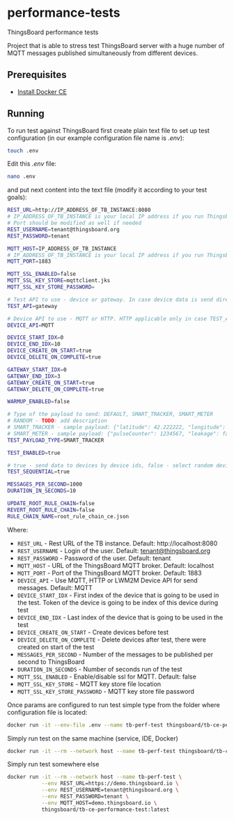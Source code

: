 # performance-tests
ThingsBoard performance tests

Project that is able to stress test ThingsBoard server with a huge number of MQTT messages published simultaneously from different devices.

## Prerequisites

- [Install Docker CE](https://docs.docker.com/engine/installation/)

## Running

To run test against ThingsBoard first create plain text file to set up test configuration (in our example configuration file name is *.env*):
```bash
touch .env
```

Edit this *.env* file:
```bash
nano .env
```

and put next content into the text file (modify it according to your test goals):
```bash
REST_URL=http://IP_ADDRESS_OF_TB_INSTANCE:8080
# IP_ADDRESS_OF_TB_INSTANCE is your local IP address if you run ThingsBoard on your dev machine in docker
# Port should be modified as well if needed 
REST_USERNAME=tenant@thingsboard.org
REST_PASSWORD=tenant

MQTT_HOST=IP_ADDRESS_OF_TB_INSTANCE
# IP_ADDRESS_OF_TB_INSTANCE is your local IP address if you run ThingsBoard on your dev machine in docker
MQTT_PORT=1883

MQTT_SSL_ENABLED=false
MQTT_SSL_KEY_STORE=mqttclient.jks
MQTT_SSL_KEY_STORE_PASSWORD=

# Test API to use - device or gateway. In case device data is send directly to devices, in case gateway - over MQTT gateway API
TEST_API=gateway

# Device API to use - MQTT or HTTP. HTTP applicable only in case TEST_API=device
DEVICE_API=MQTT

DEVICE_START_IDX=0
DEVICE_END_IDX=10
DEVICE_CREATE_ON_START=true
DEVICE_DELETE_ON_COMPLETE=true

GATEWAY_START_IDX=0
GATEWAY_END_IDX=3
GATEWAY_CREATE_ON_START=true
GATEWAY_DELETE_ON_COMPLETE=true

WARMUP_ENABLED=false

# Type of the payload to send: DEFAULT, SMART_TRACKER, SMART_METER
# RANDOM - TODO: add description
# SMART_TRACKER - sample payload: {"latitude": 42.222222, "longitude": 73.333333, "speed": 55.5, "fuel": 92, "batteryLevel": 81}
# SMART_METER - sample payload: {"pulseCounter": 1234567, "leakage": false, "batteryLevel": 81}
TEST_PAYLOAD_TYPE=SMART_TRACKER

TEST_ENABLED=true

# true - send data to devices by device ids, false - select random devices from the list  
TEST_SEQUENTIAL=true

MESSAGES_PER_SECOND=1000
DURATION_IN_SECONDS=10

UPDATE_ROOT_RULE_CHAIN=false
REVERT_ROOT_RULE_CHAIN=false
RULE_CHAIN_NAME=root_rule_chain_ce.json

```

Where: 
    
- `REST_URL`                     - Rest URL of the TB instance. Default: http://localhost:8080
- `REST_USERNAME`                - Login of the user. Default: tenant@thingsboard.org  
- `REST_PASSWORD`                - Password of the user. Default: tenant
- `MQTT_HOST`                    - URL of the ThingsBoard MQTT broker. Default: localhost
- `MQTT_PORT`                    - Port of the ThingsBoard MQTT broker. Default: 1883
- `DEVICE_API`                   - Use MQTT, HTTP or LWM2M Device API for send messages. Default: MQTT
- `DEVICE_START_IDX`             - First index of the device that is going to be used in the test. Token of the device is going to be index of this device during test
- `DEVICE_END_IDX`               - Last index of the device that is going to be used in  the test
- `DEVICE_CREATE_ON_START`       - Create devices before test 
- `DEVICE_DELETE_ON_COMPLETE`    - Delete devices after test, there were created on start of the test
- `MESSAGES_PER_SECOND`          - Number of the messages to be published per second to ThingsBoard
- `DURATION_IN_SECONDS`          - Number of seconds run of the test
- `MQTT_SSL_ENABLED`             - Enable/disable ssl for MQTT. Default: false
- `MQTT_SSL_KEY_STORE`           - MQTT key store file location
- `MQTT_SSL_KEY_STORE_PASSWORD`  - MQTT key store file password

Once params are configured to run test simple type from the folder where configuration file is located:
```bash
docker run -it --env-file .env --name tb-perf-test thingsboard/tb-ce-performance-test:latest
```

Simply run test on the same machine (service, IDE, Docker)
```bash
docker run -it --rm --network host --name tb-perf-test thingsboard/tb-ce-performance-test:latest
```

Simply run test somewhere else
```bash
docker run -it --rm --network host --name tb-perf-test \
           --env REST_URL=https://demo.thingsboard.io \
           --env REST_USERNAME=tenant@thingsboard.org \
           --env REST_PASSWORD=tenant \
           --env MQTT_HOST=demo.thingsboard.io \
           thingsboard/tb-ce-performance-test:latest
```
